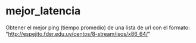 # mejor_latencia
Obtener el mejor ping (tiempo promedio) de una lista de url con el formato: "http://espejito.fder.edu.uy/centos/8-stream/isos/x86_64/"
